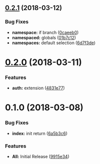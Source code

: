 <a name="0.2.1"></a>
## [0.2.1](https://github.com/TayloredTechnology/dynamic-k8pi/compare/0.2.0...0.2.1) (2018-03-12)


### Bug Fixes

* **namespace:** if branch ([0caeeb0](https://github.com/TayloredTechnology/dynamic-k8pi/commit/0caeeb0))
* **namespaced:** globals ([01b7c12](https://github.com/TayloredTechnology/dynamic-k8pi/commit/01b7c12))
* **namespaces:** default selection ([6d7f3de](https://github.com/TayloredTechnology/dynamic-k8pi/commit/6d7f3de))



<a name="0.2.0"></a>
# [0.2.0](https://github.com/TayloredTechnology/dynamic-k8pi/compare/0.1.0...0.2.0) (2018-03-11)


### Features

* **auth:** extension ([4831e77](https://github.com/TayloredTechnology/dynamic-k8pi/commit/4831e77))



<a name="0.1.0"></a>
# 0.1.0 (2018-03-08)


### Bug Fixes

* **index:** init return ([6a5b3c6](https://github.com/TayloredTechnology/dynamic-k8pi/commit/6a5b3c6))


### Features

* **All:** Initial Release ([9915e34](https://github.com/TayloredTechnology/dynamic-k8pi/commit/9915e34))



